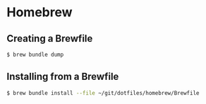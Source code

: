# Homebrew

## Creating a Brewfile

```bash
$ brew bundle dump
```

## Installing from a Brewfile

```bash
$ brew bundle install --file ~/git/dotfiles/homebrew/Brewfile
```
